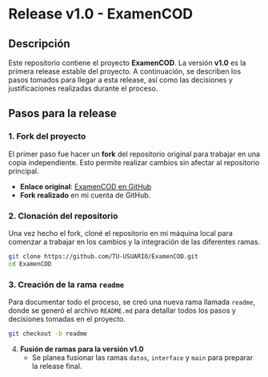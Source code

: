 # Release v1.0 - ExamenCOD

## Descripción

Este repositorio contiene el proyecto **ExamenCOD**. La versión **v1.0** es la primera release estable del proyecto. A continuación, se describen los pasos tomados para llegar a esta release, así como las decisiones y justificaciones realizadas durante el proceso.

## Pasos para la release

### 1. Fork del proyecto
El primer paso fue hacer un **fork** del repositorio original para trabajar en una copia independiente. Esto permite realizar cambios sin afectar al repositorio principal.

- **Enlace original**: [ExamenCOD en GitHub](https://github.com/damiancastelao/ExamenCOD)
- **Fork realizado** en mi cuenta de GitHub.

### 2. Clonación del repositorio
Una vez hecho el fork, cloné el repositorio en mi máquina local para comenzar a trabajar en los cambios y la integración de las diferentes ramas.

```bash
git clone https://github.com/TU-USUARIO/ExamenCOD.git
cd ExamenCOD
```
### 3. Creación de la rama `readme`
Para documentar todo el proceso, se creó una nueva rama llamada `readme`, donde se generó el archivo `README.md` para detallar todos los pasos y decisiones tomadas en el proyecto.

```bash
git checkout -b readme
```

4. **Fusión de ramas para la versión v1.0**
    - Se planea fusionar las ramas `datos`, `interface` y `main` para preparar la release final.
